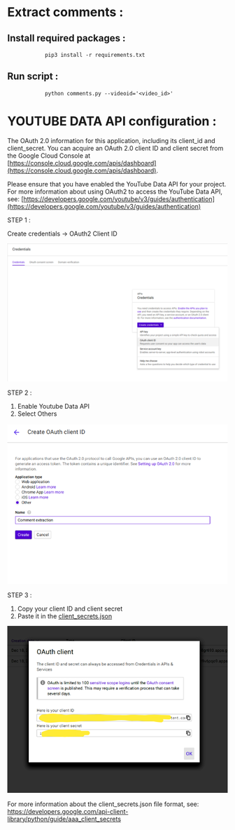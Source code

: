 # Extract comments :  

## Install required packages :

                pip3 install -r requirements.txt

## Run script :

                python comments.py --videoid='<video_id>'


# YOUTUBE DATA API configuration :

The OAuth 2.0 information for this application, including its client_id and client_secret. You can acquire an OAuth 2.0 client ID and client secret from the Google Cloud Console at
                [https://console.cloud.google.com/apis/dashboard](https://console.cloud.google.com/apis/dashboard).

Please ensure that you have enabled the YouTube Data API for your project.
For more information about using OAuth2 to access the YouTube Data API, see:
        [https://developers.google.com/youtube/v3/guides/authentication](https://developers.google.com/youtube/v3/guides/authentication)


STEP 1 : 

Create credentials -> OAuth2 Client ID

![](step1.png)  

STEP 2 :  

1. Enable Youtube Data API
2. Select Others

![](step2.png)  

STEP 3 : 

1. Copy your client ID and client secret
2. Paste it in the [client_secrets.json](./client_secrets.json)

![](step3.png)  


For more information about the client_secrets.json file format, see:
        https://developers.google.com/api-client-library/python/guide/aaa_client_secrets
